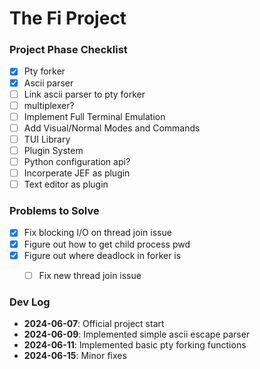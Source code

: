 # The Fi Project

### Project Phase Checklist

- [x] Pty forker
- [x] Ascii parser
- [ ] Link ascii parser to pty forker
- [ ] multiplexer?
- [ ] Implement Full Terminal Emulation
- [ ] Add Visual/Normal Modes and Commands
- [ ] TUI Library
- [ ] Plugin System
- [ ] Python configuration api?
- [ ] Incorperate JEF as plugin
- [ ] Text editor as plugin

### Problems to Solve

- [x] Fix blocking I/O on thread join issue
- [x] Figure out how to get child process pwd
- [x] Figure out where deadlock in forker is
    - [ ] Fix new thread join issue


### Dev Log
- **2024-06-07**: Official project start
- **2024-06-09**: Implemented simple ascii escape parser
- **2024-06-11**: Implemented basic pty forking functions
- **2024-06-15**: Minor fixes
